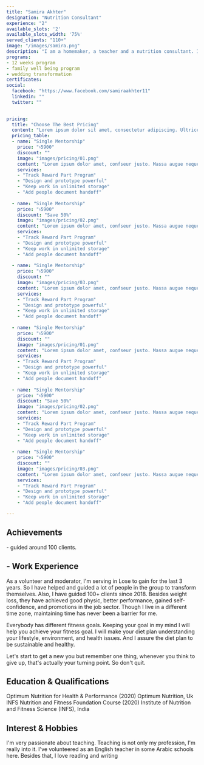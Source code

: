 ```yaml
---
title: "Samira Akhter"
designation: "Nutrition Consultant"
experience: "2"
available_slots: '2'
available_slots_width: '75%'
served_clients: "110+"
image: "/images/samira.png"
description: "I am a homemaker, a teacher and a nutrition consultant. I'm living in Saudi Arabia for last 16 years. I've been working with Lose to gain for last 3 years. My fitness journey started with my own transformation. I've studied about nutrition and applied on me to lose 14 kg and get me in better shape. My aim is to not only help in weight loss but to educate people about health and fitness. I've already done some basic courses. Now I'm studying for an expert course. "
programs:
- 12 weeks program
- family well being program
- wedding transformation
certificates:
social:
  facebook: "https://www.facebook.com/samiraakhter11"
  linkedin: ""
  twitter: ""

  
pricing:
  title: "Choose The Best Pricing"
  content: "Lorem ipsum dolor sit amet, consectetur adipiscing. Ultrices condimentum fringilla maecenas dis felis, rutrum tortor, suspendisse. Interdum vitae"
  pricing_table:
  - name: "Single Mentorship"
    price: "৳5900"
    discount: ""
    image: "images/pricing/01.png"
    content: "Lorem ipsum dolor amet, confseur justo. Massa augue neque proin adisng."
    services:
    - "Track Reward Part Program"
    - "Design and prototype powerful"
    - "Keep work in unlimited storage"
    - "Add people document handoff"
    
  - name: "Single Mentorship"
    price: "৳5900"
    discount: "Save 50%"
    image: "images/pricing/02.png"
    content: "Lorem ipsum dolor amet, confseur justo. Massa augue neque proin adisng."
    services:
    - "Track Reward Part Program"
    - "Design and prototype powerful"
    - "Keep work in unlimited storage"
    - "Add people document handoff"
    
  - name: "Single Mentorship"
    price: "৳5900"
    discount: ""
    image: "images/pricing/03.png"
    content: "Lorem ipsum dolor amet, confseur justo. Massa augue neque proin adisng."
    services:
    - "Track Reward Part Program"
    - "Design and prototype powerful"
    - "Keep work in unlimited storage"
    - "Add people document handoff"
    
  - name: "Single Mentorship"
    price: "৳5900"
    discount: ""
    image: "images/pricing/01.png"
    content: "Lorem ipsum dolor amet, confseur justo. Massa augue neque proin adisng."
    services:
    - "Track Reward Part Program"
    - "Design and prototype powerful"
    - "Keep work in unlimited storage"
    - "Add people document handoff"
    
  - name: "Single Mentorship"
    price: "৳5900"
    discount: "Save 50%"
    image: "images/pricing/02.png"
    content: "Lorem ipsum dolor amet, confseur justo. Massa augue neque proin adisng."
    services:
    - "Track Reward Part Program"
    - "Design and prototype powerful"
    - "Keep work in unlimited storage"
    - "Add people document handoff"
    
  - name: "Single Mentorship"
    price: "৳5900"
    discount: ""
    image: "images/pricing/03.png"
    content: "Lorem ipsum dolor amet, confseur justo. Massa augue neque proin adisng."
    services:
    - "Track Reward Part Program"
    - "Design and prototype powerful"
    - "Keep work in unlimited storage"
    - "Add people document handoff"

---
```

## **Achievements**

\- guided around 100 clients.

## - **Work Experience**

As a volunteer and moderator, I'm serving in Lose to gain for the last 3 years. So I have helped and guided a lot of people in the group to transform themselves. Also, I have guided 100+ clients since 2018. Besides weight loss, they have achieved good physic, better performance, gained self-confidence, and promotions in the job sector. Though I live in a different time zone, maintaining time has never been a barrier for me.

Everybody has different fitness goals. Keeping your goal in my mind I will help you achieve your fitness goal. I will make your diet plan understanding your lifestyle, environment, and health issues. And I assure the diet plan to be sustainable and healthy.

Let's start to get a new you but remember one thing, whenever you think to give up, that's actually your turning point. So don't quit.

## **Education & Qualifications**

Optimum Nutrition for Health & Performance (2020)  Optimum Nutrition, Uk INFS Nutrition and Fitness Foundation Course (2020)  Institute of Nutrition and Fitness Science (INFS), India

## **Interest & Hobbies**

I'm very passionate about teaching. Teaching is not only my profession, I'm really into it. I've volunteered as an English teacher in some Arabic schools here. Besides that, I love reading and writing